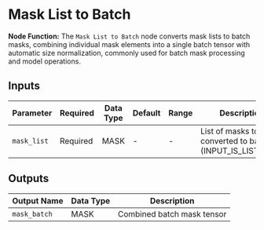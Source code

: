 # Mask List to Batch

**Node Function:** The `Mask List to Batch` node converts mask lists to batch masks, combining individual mask elements into a single batch tensor with automatic size normalization, commonly used for batch mask processing and model operations.

## Inputs

| Parameter | Required | Data Type | Default | Range | Description |
| --------- | -------- | --------- | ------- | ----- | ----------- |
| `mask_list` | Required | MASK | - | - | List of masks to be converted to batch (INPUT_IS_LIST=True) |

## Outputs

| Output Name | Data Type | Description |
|-------------|-----------|-------------|
| `mask_batch` | MASK | Combined batch mask tensor |